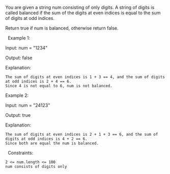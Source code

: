 You are given a string num consisting of only digits. A string of digits is called balanced if the sum of the digits at even indices is equal to the sum of digits at odd indices.

Return true if num is balanced, otherwise return false.

 
Example 1:


Input: num = "1234"

Output: false

Explanation:


	The sum of digits at even indices is 1 + 3 == 4, and the sum of digits at odd indices is 2 + 4 == 6.
	Since 4 is not equal to 6, num is not balanced.



Example 2:


Input: num = "24123"

Output: true

Explanation:


	The sum of digits at even indices is 2 + 1 + 3 == 6, and the sum of digits at odd indices is 4 + 2 == 6.
	Since both are equal the num is balanced.



 
Constraints:


	2 <= num.length <= 100
	num consists of digits only

